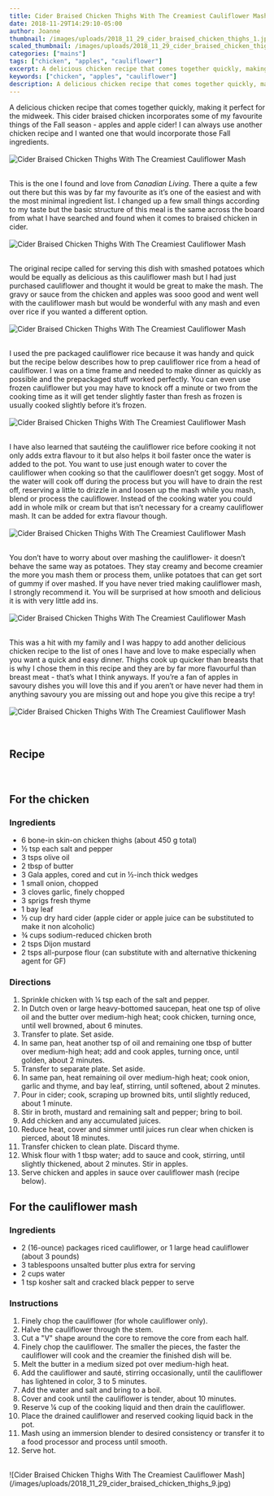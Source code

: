 ```yaml
---
title: Cider Braised Chicken Thighs With The Creamiest Cauliflower Mash
date: 2018-11-29T14:29:10-05:00
author: Joanne
thumbnail: /images/uploads/2018_11_29_cider_braised_chicken_thighs_1.jpg
scaled_thumbnail: /images/uploads/2018_11_29_cider_braised_chicken_thighs_0.jpg
categories: ["mains"]
tags: ["chicken", "apples", "cauliflower"]
excerpt: A delicious chicken recipe that comes together quickly, making it perfect for the midweek.
keywords: ["chicken", "apples", "cauliflower"]
description: A delicious chicken recipe that comes together quickly, making it perfect for the midweek. This cider braised chicken incorporates some of my favourite things of the Fall season - apples and apple cider! 
---
```


A delicious chicken recipe that comes together quickly, making it perfect for the midweek. This cider braised chicken incorporates some of my favourite things of the Fall season - apples and apple cider! I can always use another chicken recipe and I wanted one that would incorporate those Fall ingredients.
</br>
</br>
![Cider Braised Chicken Thighs With The Creamiest Cauliflower Mash](/images/uploads/2018_11_29_cider_braised_chicken_thighs_2.jpg)
</br>
</br>

This is the one I found and love from _Canadian Living_. There a quite a few out there but this was by far my favourite as it’s one of the easiest and with the most minimal ingredient list. I changed up a few small things according to my taste but the basic structure of this meal is the same across the board from what I have searched and found when it comes to braised chicken in cider.
</br>
</br>
![Cider Braised Chicken Thighs With The Creamiest Cauliflower Mash](/images/uploads/2018_11_29_cider_braised_chicken_thighs_3.jpg)
</br>
</br>

The original recipe called for serving this dish with smashed potatoes which would be equally as delicious as this cauliflower mash but I had just purchased cauliflower and thought it would be great to make the mash. The gravy or sauce from the chicken and apples was sooo good and went well with the cauliflower mash but would be wonderful with any mash and even over rice if you wanted a different option.
</br>
</br>
![Cider Braised Chicken Thighs With The Creamiest Cauliflower Mash](/images/uploads/2018_11_29_cider_braised_chicken_thighs_4.jpg)
</br>
</br>

I used the pre packaged cauliflower rice because it was handy and quick but the recipe below describes how to prep cauliflower rice from a head of cauliflower. I was on a time frame and needed to make dinner as quickly as possible and the prepackaged stuff worked perfectly. You can even use frozen cauliflower but you may have to knock off a minute or two from the cooking time as it will get tender slightly faster than fresh as frozen is usually cooked slightly before it’s frozen.
</br>
</br>
![Cider Braised Chicken Thighs With The Creamiest Cauliflower Mash](/images/uploads/2018_11_29_cider_braised_chicken_thighs_5.jpg)
</br>
</br>

I have also learned that sautéing the cauliflower rice before cooking it not only adds extra flavour to it but also helps it boil faster once the water is added to the pot. You want to use just enough water to cover the cauliflower when cooking so that the cauliflower doesn’t get soggy. Most of the water will cook off during the process but you will have to drain the rest off, reserving a little to drizzle in and loosen up the mash while you mash, blend or process the cauliflower. Instead of the cooking water you could add in whole milk or cream but that isn’t necessary for a creamy cauliflower mash. It can be added for extra flavour though.
</br>
</br>
![Cider Braised Chicken Thighs With The Creamiest Cauliflower Mash](/images/uploads/2018_11_29_cider_braised_chicken_thighs_6.jpg)
</br>
</br>

You don’t have to worry about over mashing the cauliflower- it doesn’t behave the same way as potatoes. They stay creamy and become creamier the more you mash them or process them, unlike potatoes that can get sort of gummy if over mashed. If you have never tried making cauliflower mash, I strongly recommend it. You will be surprised at how smooth and delicious it is with very little add ins.
</br>
</br>
![Cider Braised Chicken Thighs With The Creamiest Cauliflower Mash](/images/uploads/2018_11_29_cider_braised_chicken_thighs_7.jpg)
</br>
</br>

This was a hit with my family and I was happy to add another delicious chicken recipe to the list of ones I have and love to make especially when you want a quick and easy dinner. Thighs cook up quicker than breasts that is why I chose them in this recipe and they are by far more flavourful than breast meat - that’s what I think anyways. If you’re a fan of apples in savoury dishes you will love this and if you aren’t or have never had them in anything savoury you are missing out and hope you give this recipe a try!
</br>
</br>
![Cider Braised Chicken Thighs With The Creamiest Cauliflower Mash](/images/uploads/2018_11_29_cider_braised_chicken_thighs_8.jpg)
</br>
</br>
</br>

## Recipe
</br>

## For the chicken
### Ingredients

* 6 bone-in skin-on chicken thighs (about 450 g total)
* &frac12; tsp each salt and pepper
* 3 tsps olive oil
* 2 tbsp of butter 
* 3 Gala apples, cored and cut in &frac12;-inch thick wedges
* 1 small onion, chopped
* 3 cloves garlic, finely chopped
* 3 sprigs fresh thyme
* 1 bay leaf
* &frac12; cup dry hard cider (apple cider or apple juice can be substituted to make it non alcoholic) 
* &frac34; cups sodium-reduced chicken broth
* 2 tsps Dijon mustard
* 2 tsps all-purpose flour (can substitute with and alternative thickening agent for GF) 

### Directions 

1. Sprinkle chicken with &frac14; tsp each of the salt and pepper. 
2. In Dutch oven or large heavy-bottomed saucepan, heat one tsp of olive oil and the butter over medium-high heat; cook chicken, turning once, until well browned, about 6 minutes. 
3. Transfer to plate. Set aside.
4. In same pan, heat another tsp of oil and remaining one tbsp of butter over medium-high heat; add and cook apples, turning once, until golden, about 2 minutes. 
5. Transfer to separate plate. Set aside.
6. In same pan, heat remaining oil over medium-high heat; cook onion, garlic and thyme, and bay leaf, stirring, until softened, about 2 minutes. 
7. Pour in cider; cook, scraping up browned bits, until slightly reduced, about 1 minute. 
8. Stir in broth, mustard and remaining salt and pepper; bring to boil. 
9. Add chicken and any accumulated juices. 
10. Reduce heat, cover and simmer until juices run clear when chicken is pierced, about 18 minutes.
11. Transfer chicken to clean plate. Discard thyme. 
12. Whisk flour with 1 tbsp water; add to sauce and cook, stirring, until slightly thickened, about 2 minutes. Stir in apples.
13. Serve chicken and apples in sauce over cauliflower mash (recipe below). 

## For the cauliflower mash

### Ingredients

* 2 (16-ounce) packages riced cauliflower, or 1 large head cauliflower (about 3 pounds)
* 3 tablespoons unsalted butter plus extra for serving 
* 2 cups water
* 1 tsp kosher salt and cracked black pepper to serve 

### Instructions

1. Finely chop the cauliflower (for whole cauliflower only). 
2. Halve the cauliflower through the stem. 
3. Cut a "V" shape around the core to remove the core from each half. 
4. Finely chop the cauliflower. The smaller the pieces, the faster the cauliflower will cook and the creamier the finished dish will be.
5. Melt the butter in a medium sized pot over medium-high heat. 
6. Add the cauliflower and sauté, stirring occasionally, until the cauliflower has lightened in color, 3 to 5 minutes.
7. Add the water and salt and bring to a boil. 
8. Cover and cook until the cauliflower is tender, about 10 minutes.
9. Reserve &frac14; cup of the cooking liquid and then drain the cauliflower.
10. Place the drained cauliflower and reserved cooking liquid back in the pot. 
11. Mash using an immersion blender to desired consistency or transfer it to a food processor and process until smooth. 
12. Serve hot. 

</br>
![Cider Braised Chicken Thighs With The Creamiest Cauliflower Mash](/images/uploads/2018_11_29_cider_braised_chicken_thighs_9.jpg)
